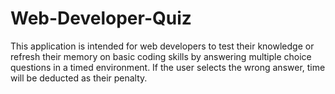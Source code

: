 # Web-Developer-Quiz

This application is intended for web developers to test their knowledge or refresh their memory on basic coding skills by answering multiple choice questions in a timed environment. If the user selects the wrong answer, time will be deducted as their penalty.